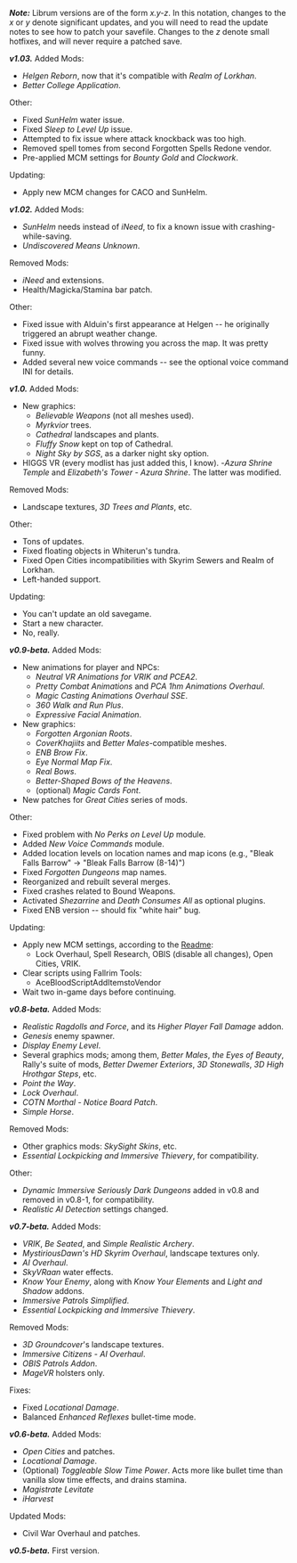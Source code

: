 ***Note:*** Librum versions are of the form _x.y-z_. In this notation, changes to the _x_ or _y_ denote significant updates, and you will need to read the update notes to see how to patch your savefile. Changes to the _z_ denote small hotfixes, and will never require a patched save.

***v1.03.***
Added Mods:
 - _Helgen Reborn_, now that it's compatible with _Realm of Lorkhan_.
 - _Better College Application_.

Other:
 - Fixed _SunHelm_ water issue.
 - Fixed _Sleep to Level Up_ issue.
 - Attempted to fix issue where attack knockback was too high.
 - Removed spell tomes from second Forgotten Spells Redone vendor.
 - Pre-applied MCM settings for _Bounty Gold_ and _Clockwork_.

Updating:
 - Apply new MCM changes for CACO and SunHelm. 

***v1.02.***
Added Mods:
 - _SunHelm_ needs instead of _iNeed_, to fix a known issue with crashing-while-saving.
 - _Undiscovered Means Unknown_.

Removed Mods:
 - _iNeed_ and extensions.
 - Health/Magicka/Stamina bar patch.

Other:
 - Fixed issue with Alduin's first appearance at Helgen -- he originally triggered an abrupt weather change.
 - Fixed issue with wolves throwing you across the map. It was pretty funny.
 - Added several new voice commands -- see the optional voice command INI for details.

***v1.0.***
Added Mods:
 - New graphics:
   - _Believable Weapons_ (not all meshes used).
   - _Myrkvior_ trees.
   - _Cathedral_ landscapes and plants.
   - _Fluffy Snow_ kept on top of Cathedral.
   - _Night Sky by SGS_, as a darker night sky option.
 - HIGGS VR (every modlist has just added this, I know).
 -_Azura Shrine Temple_ and _Elizabeth's Tower - Azura Shrine_. The latter was modified.

Removed Mods:
 - Landscape textures, _3D Trees and Plants_, etc.

Other:
 - Tons of updates.
 - Fixed floating objects in Whiterun's tundra.
 - Fixed Open Cities incompatibilities with Skyrim Sewers and Realm of Lorkhan.
 - Left-handed support.

Updating:
 - You can't update an old savegame.
 - Start a new character.
 - No, really.

***v0.9-beta.***
Added Mods:
 - New animations for player and NPCs:
   - _Neutral VR Animations for VRIK and PCEA2_.
   - _Pretty Combat Animations_ and _PCA 1hm Animations Overhaul_.
   - _Magic Casting Animations Overhaul SSE_.
   - _360 Walk and Run Plus_.
   - _Expressive Facial Animation_.
 - New graphics:
   - _Forgotten Argonian Roots_.
   - _CoverKhajiits_ and _Better Males_-compatible meshes.
   - _ENB Brow Fix_.
   - _Eye Normal Map Fix_.
   - _Real Bows_.
   - _Better-Shaped Bows of the Heavens_.
   - (optional) _Magic Cards Font_.
 - New patches for _Great Cities_ series of mods.

Other:
 - Fixed problem with _No Perks on Level Up_ module.
 - Added _New Voice Commands_ module.
 - Added location levels on location names and map icons (e.g., "Bleak Falls Barrow" -> "Bleak Falls Barrow (8-14)")
 - Fixed _Forgotten Dungeons_ map names.
 - Reorganized and rebuilt several merges.
 - Fixed crashes related to Bound Weapons.
 - Activated _Shezarrine_ and _Death Consumes All_ as optional plugins.
 - Fixed ENB version -- should fix "white hair" bug.

Updating:
 - Apply new MCM settings, according to the [Readme](README.md#configure-the-mcm):
   - Lock Overhaul, Spell Research, OBIS (disable all changes), Open Cities, VRIK.
 - Clear scripts using Fallrim Tools:
   - AceBloodScriptAddItemstoVendor
 - Wait two in-game days before continuing.

***v0.8-beta.***
Added Mods:
 - _Realistic Ragdolls and Force_, and its _Higher Player Fall Damage_ addon.
 - _Genesis_ enemy spawner.
 - _Display Enemy Level_.
 - Several graphics mods; among them, _Better Males_, _the Eyes of Beauty_,
 Rally's suite of mods, _Better Dwemer Exteriors_, _3D Stonewalls_, _3D High
 Hrothgar Steps_, etc.
 - _Point the Way_.
 - _Lock Overhaul_.
 - _COTN Morthal - Notice Board Patch_.
 - _Simple Horse_.

Removed Mods:
 - Other graphics mods: _SkySight Skins_, etc.
 - _Essential Lockpicking and Immersive Thievery_, for compatibility.

Other:
 - _Dynamic Immersive Seriously Dark Dungeons_ added in v0.8 and removed in
 v0.8-1, for compatibility.
 - _Realistic AI Detection_ settings changed.

***v0.7-beta.***
Added Mods:
 - _VRIK_, _Be Seated_, and _Simple Realistic Archery_.
 - _MystiriousDawn's HD Skyrim Overhaul_, landscape textures only.
 - _AI Overhaul_.
 - _SkyVRaan_ water effects.
 - _Know Your Enemy_, along with _Know Your Elements_ and _Light and Shadow_
 addons.
 - _Immersive Patrols Simplified_.
 - _Essential Lockpicking and Immersive Thievery_.

Removed Mods:
 - _3D Groundcover_'s landscape textures.
 - _Immersive Citizens - AI Overhaul_.
 - _OBIS Patrols Addon_.
 - _MageVR_ holsters only.

Fixes:
 - Fixed _Locational Damage_.
 - Balanced _Enhanced Reflexes_ bullet-time mode.

***v0.6-beta.***
Added Mods:
 - _Open Cities_ and patches.
 - _Locational Damage_.
 - (Optional) _Toggleable Slow Time Power_. Acts more like bullet time than
 vanilla slow time effects, and drains stamina.
 - _Magistrate Levitate_
 - _iHarvest_

Updated Mods:
- Civil War Overhaul and patches.

***v0.5-beta.*** First version. 
